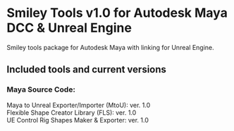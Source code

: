 # Smiley Tools v1.0 for Autodesk Maya DCC & Unreal Engine

Smiley tools package for Autodesk Maya with linking for Unreal Engine.

## Included tools and current versions
### Maya Source Code:
Maya to Unreal Exporter/Importer (MtoU): ver. 1.0<br />
Flexible Shape Creator Library (FLS): ver. 1.0<br />
UE Control Rig Shapes Maker & Exporter: ver. 1.0<br />
